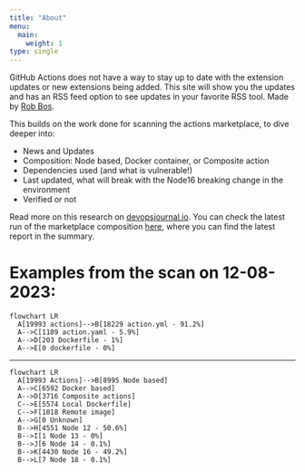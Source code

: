 ```yaml
---
title: "About"
menu:
  main:
    weight: 1
type: single
---
```

GitHub Actions does not have a way to stay up to date with the extension updates or new extensions being added. This site will show you the updates and has an RSS feed option to see updates in your favorite RSS tool. Made by [Rob Bos](https://github.com/rajbos).

This builds on the work done for scanning the actions marketplace, to dive deeper into:
- News and Updates
- Composition: Node based, Docker container, or Composite action
- Dependencies used (and what is vulnerable!)
- Last updated, what will break with the Node16 breaking change in the environment
- Verified or not

Read more on this research on [devopsjournal.io](https://devopsjournal.io/blog/2022/09/18/Analysing-the-GitHub-marketplace).
You can check the latest run of the marketplace composition [here](https://github.com/rajbos/actions-marketplace-checks/actions/workflows/report.yml), where you can find the latest report in the summary.

# Examples from the scan on 12-08-2023:
```mermaid
flowchart LR
  A[19993 actions]-->B[18229 action.yml - 91.2%]
  A-->C[1189 action.yaml - 5.9%]
  A-->D[203 Dockerfile - 1%]
  A-->E[0 dockerfile - 0%]
```

----

```mermaid
flowchart LR
  A[19993 Actions]-->B[8995 Node based]
  A-->C[6592 Docker based]
  A-->D[3716 Composite actions]
  C-->E[5574 Local Dockerfile]
  C-->F[1018 Remote image]
  A-->G[0 Unknown]
  B-->H[4551 Node 12 - 50.6%]
  B-->I[1 Node 13 - 0%]
  B-->J[6 Node 14 - 0.1%]
  B-->K[4430 Node 16 - 49.2%]
  B-->L[7 Node 18 - 0.1%]
```

